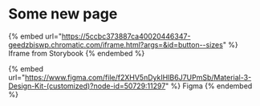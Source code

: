 # Some new page

{% embed url="https://5ccbc373887ca40020446347-geedzbiswp.chromatic.com/iframe.html?args=&id=button--sizes" %}
Iframe from Storybook
{% endembed %}

{% embed url="https://www.figma.com/file/f2XHV5nDykIHIB6J7UPmSb/Material-3-Design-Kit-(customized)?node-id=50729:11297" %}
Figma
{% endembed %}
